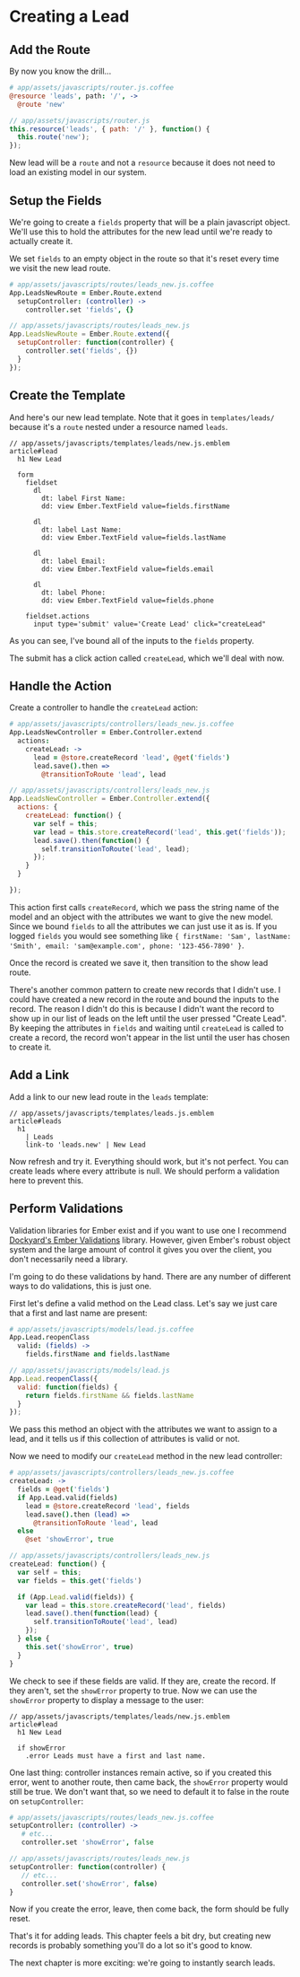 # Creating a Lead

## Add the Route

By now you know the drill...

```coffee
# app/assets/javascripts/router.js.coffee
@resource 'leads', path: '/', ->
  @route 'new'
```
```javascript
// app/assets/javascripts/router.js
this.resource('leads', { path: '/' }, function() {
  this.route('new');
});
```

New lead will be a `route` and not a `resource` because it does not need to load an existing model in our system.

## Setup the Fields

We're going to create a `fields` property that will be a plain javascript object. We'll use this to hold the attributes for the new lead until we're ready to actually create it.

We set `fields` to an empty object in the route so that it's reset every time we visit the new lead route.

```coffee
# app/assets/javascripts/routes/leads_new.js.coffee
App.LeadsNewRoute = Ember.Route.extend
  setupController: (controller) ->
    controller.set 'fields', {}
```
```javascript
// app/assets/javascripts/routes/leads_new.js
App.LeadsNewRoute = Ember.Route.extend({
  setupController: function(controller) {
    controller.set('fields', {})
  }
});
```

## Create the Template

And here's our new lead template. Note that it goes in `templates/leads/` because it's a `route` nested under a resource named `leads`.

```
// app/assets/javascripts/templates/leads/new.js.emblem
article#lead
  h1 New Lead

  form
    fieldset
      dl
        dt: label First Name:
        dd: view Ember.TextField value=fields.firstName

      dl
        dt: label Last Name:
        dd: view Ember.TextField value=fields.lastName

      dl
        dt: label Email:
        dd: view Ember.TextField value=fields.email

      dl
        dt: label Phone:
        dd: view Ember.TextField value=fields.phone

    fieldset.actions
      input type='submit' value='Create Lead' click="createLead"
```

As you can see, I've bound all of the inputs to the `fields` property.

The submit has a click action called `createLead`, which we'll deal with now.

## Handle the Action

Create a controller to handle the `createLead` action:

```coffee
# app/assets/javascripts/controllers/leads_new.js.coffee
App.LeadsNewController = Ember.Controller.extend
  actions:
    createLead: ->
      lead = @store.createRecord 'lead', @get('fields')
      lead.save().then =>
        @transitionToRoute 'lead', lead
```
```javascript
// app/assets/javascripts/controllers/leads_new.js
App.LeadsNewController = Ember.Controller.extend({
  actions: {
    createLead: function() {
      var self = this;
      var lead = this.store.createRecord('lead', this.get('fields'));
      lead.save().then(function() {
        self.transitionToRoute('lead', lead);
      });
    }
  }

});
```

This action first calls `createRecord`, which we pass the string name of the model and an object with the attributes we want to give the new model. Since we bound `fields` to all the attributes we can just use it as is. If you logged `fields` you would see something like `{ firstName: 'Sam', lastName: 'Smith', email: 'sam@example.com', phone: '123-456-7890' }`.

Once the record is created we save it, then transition to the show lead route.

There's another common pattern to create new records that I didn't use. I could have created a new record in the route and bound the inputs to the record. The reason I didn't do this is because I didn't want the record to show up in our list of leads on the left until the user pressed "Create Lead". By keeping the attributes in `fields` and waiting until `createLead` is called to create a record, the record won't appear in the list until the user has chosen to create it.

## Add a Link

Add a link to our new lead route in the `leads` template:

```
// app/assets/javascripts/templates/leads.js.emblem
article#leads
  h1
    | Leads
    link-to 'leads.new' | New Lead
```

Now refresh and try it. Everything should work, but it's not perfect. You can create leads where every attribute is null. We should perform a validation here to prevent this.

## Perform Validations

Validation libraries for Ember exist and if you want to use one I recommend [Dockyard's Ember Validations](https://github.com/dockyard/ember-validations) library. However, given Ember's robust object system and the large amount of control it gives you over the client, you don't necessarily need a library.

I'm going to do these validations by hand. There are any number of different ways to do validations, this is just one.

First let's define a valid method on the Lead class. Let's say we just care that a first and last name are present:

```coffee
# app/assets/javascripts/models/lead.js.coffee
App.Lead.reopenClass
  valid: (fields) ->
    fields.firstName and fields.lastName
```
```javascript
// app/assets/javascripts/models/lead.js
App.Lead.reopenClass({
  valid: function(fields) {
    return fields.firstName && fields.lastName
  }
});
```

We pass this method an object with the attributes we want to assign to a lead, and it tells us if this collection of attributes is valid or not.

Now we need to modify our `createLead` method in the new lead controller:

```coffee
# app/assets/javascripts/controllers/leads_new.js.coffee
createLead: ->
  fields = @get('fields')
  if App.Lead.valid(fields)
    lead = @store.createRecord 'lead', fields
    lead.save().then (lead) =>
      @transitionToRoute 'lead', lead
  else
    @set 'showError', true
```
```javascript
// app/assets/javascripts/controllers/leads_new.js
createLead: function() {
  var self = this;
  var fields = this.get('fields')

  if (App.Lead.valid(fields)) {
    var lead = this.store.createRecord('lead', fields)
    lead.save().then(function(lead) {
      self.transitionToRoute('lead', lead)
    });
  } else {
    this.set('showError', true)
  }
}
```

We check to see if these fields are valid. If they are, create the record. If they aren't, set the `showError` property to true. Now we can use the `showError` property to display a message to the user:

```
// app/assets/javascripts/templates/leads/new.js.emblem
article#lead
  h1 New Lead

  if showError
    .error Leads must have a first and last name.
```

One last thing: controller instances remain active, so if you created this error, went to another route, then came back, the `showError` property would still be true. We don't want that, so we need to default it to false in the route on `setupController`:

```coffee
# app/assets/javascripts/routes/leads_new.js.coffee
setupController: (controller) ->
   # etc...
   controller.set 'showError', false
```
```javascript
// app/assets/javascripts/routes/leads_new.js
setupController: function(controller) {
   // etc...
   controller.set('showError', false)
}
```

Now if you create the error, leave, then come back, the form should be fully reset.

That's it for adding leads. This chapter feels a bit dry, but creating new records is probably something you'll do a lot so it's good to know.

The next chapter is more exciting: we're going to instantly search leads.
